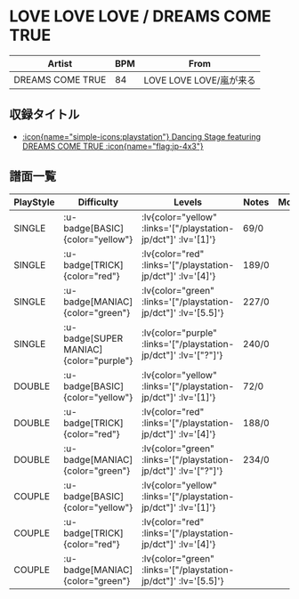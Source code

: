 # LOVE LOVE LOVE / DREAMS COME TRUE

|Artist|BPM|From|
|------|---|----|
|DREAMS COME TRUE|84|LOVE LOVE LOVE/嵐が来る|

## 収録タイトル

- [ :icon{name="simple-icons:playstation"} Dancing Stage featuring DREAMS COME TRUE :icon{name="flag:jp-4x3"} ](/playstation-jp/dct)

## 譜面一覧

|PlayStyle|Difficulty|Levels|Notes|Movie|
|---------|----------|------|-----|-----|
|SINGLE| :u-badge[BASIC]{color="yellow"} | :lv{color="yellow" :links='["/playstation-jp/dct"]' :lv='[1]'} |69/0||
|SINGLE| :u-badge[TRICK]{color="red"} | :lv{color="red" :links='["/playstation-jp/dct"]' :lv='[4]'} |189/0||
|SINGLE| :u-badge[MANIAC]{color="green"} | :lv{color="green" :links='["/playstation-jp/dct"]' :lv='[5.5]'} |227/0||
|SINGLE| :u-badge[SUPER MANIAC]{color="purple"} | :lv{color="purple" :links='["/playstation-jp/dct"]' :lv='["?"]'} |240/0||
|DOUBLE| :u-badge[BASIC]{color="yellow"} | :lv{color="yellow" :links='["/playstation-jp/dct"]' :lv='[1]'} |72/0||
|DOUBLE| :u-badge[TRICK]{color="red"} | :lv{color="red" :links='["/playstation-jp/dct"]' :lv='[4]'} |188/0||
|DOUBLE| :u-badge[MANIAC]{color="green"} | :lv{color="green" :links='["/playstation-jp/dct"]' :lv='["?"]'} |234/0||
|COUPLE| :u-badge[BASIC]{color="yellow"} | :lv{color="yellow" :links='["/playstation-jp/dct"]' :lv='[1]'} |||
|COUPLE| :u-badge[TRICK]{color="red"} | :lv{color="red" :links='["/playstation-jp/dct"]' :lv='[4]'} |||
|COUPLE| :u-badge[MANIAC]{color="green"} | :lv{color="green" :links='["/playstation-jp/dct"]' :lv='[5.5]'} |||
